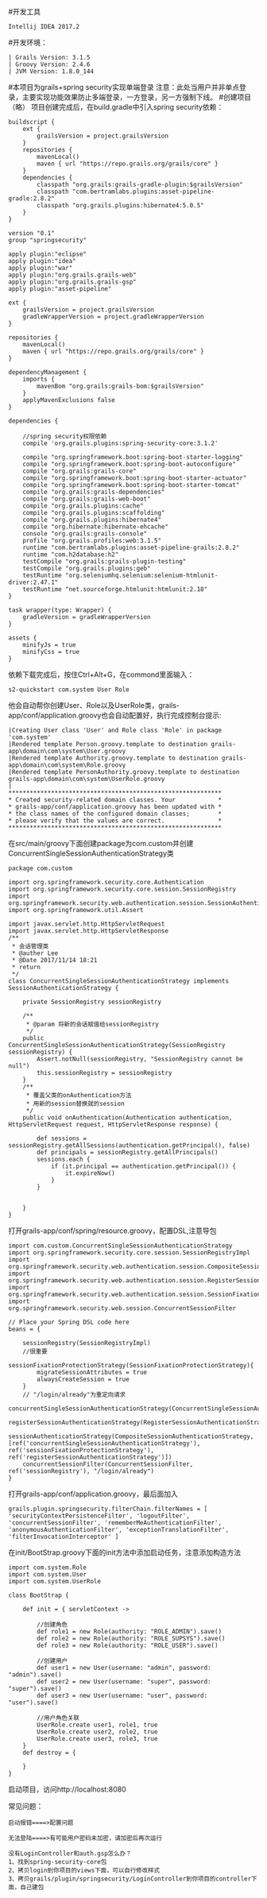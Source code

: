 #开发工具

    Intellij IDEA 2017.2
#开发环境：

    | Grails Version: 3.1.5
    | Groovy Version: 2.4.6
    | JVM Version: 1.8.0_144

#本项目为grails+spring security实现单端登录
    注意：此处当用户并非单点登录，主要实现功能效果防止多端登录，一方登录，另一方强制下线。
#创建项目（略）
项目创建完成后，在build.gradle中引入spring security依赖：
    
    buildscript {
        ext {
            grailsVersion = project.grailsVersion
        }
        repositories {
            mavenLocal()
            maven { url "https://repo.grails.org/grails/core" }
        }
        dependencies {
            classpath "org.grails:grails-gradle-plugin:$grailsVersion"
            classpath "com.bertramlabs.plugins:asset-pipeline-gradle:2.8.2"
            classpath "org.grails.plugins:hibernate4:5.0.5"
        }
    }
    
    version "0.1"
    group "springsecurity"
    
    apply plugin:"eclipse"
    apply plugin:"idea"
    apply plugin:"war"
    apply plugin:"org.grails.grails-web"
    apply plugin:"org.grails.grails-gsp"
    apply plugin:"asset-pipeline"
    
    ext {
        grailsVersion = project.grailsVersion
        gradleWrapperVersion = project.gradleWrapperVersion
    }
    
    repositories {
        mavenLocal()
        maven { url "https://repo.grails.org/grails/core" }
    }
    
    dependencyManagement {
        imports {
            mavenBom "org.grails:grails-bom:$grailsVersion"
        }
        applyMavenExclusions false
    }
    
    dependencies {
    
        //spring security权限依赖
        compile 'org.grails.plugins:spring-security-core:3.1.2'
    
        compile "org.springframework.boot:spring-boot-starter-logging"
        compile "org.springframework.boot:spring-boot-autoconfigure"
        compile "org.grails:grails-core"
        compile "org.springframework.boot:spring-boot-starter-actuator"
        compile "org.springframework.boot:spring-boot-starter-tomcat"
        compile "org.grails:grails-dependencies"
        compile "org.grails:grails-web-boot"
        compile "org.grails.plugins:cache"
        compile "org.grails.plugins:scaffolding"
        compile "org.grails.plugins:hibernate4"
        compile "org.hibernate:hibernate-ehcache"
        console "org.grails:grails-console"
        profile "org.grails.profiles:web:3.1.5"
        runtime "com.bertramlabs.plugins:asset-pipeline-grails:2.8.2"
        runtime "com.h2database:h2"
        testCompile "org.grails:grails-plugin-testing"
        testCompile "org.grails.plugins:geb"
        testRuntime "org.seleniumhq.selenium:selenium-htmlunit-driver:2.47.1"
        testRuntime "net.sourceforge.htmlunit:htmlunit:2.18"
    }
    
    task wrapper(type: Wrapper) {
        gradleVersion = gradleWrapperVersion
    }
    
    assets {
        minifyJs = true
        minifyCss = true
    }

依赖下载完成后，按住Ctrl+Alt+G，在commond里面输入：

    s2-quickstart com.system User Role
    
他会自动帮你创建User、Role以及UserRole类，grails-app/conf/application.groovy也会自动配置好，执行完成控制台提示:

    |Creating User class 'User' and Role class 'Role' in package 'com.system'
    |Rendered template Person.groovy.template to destination grails-app\domain\com\system\User.groovy
    |Rendered template Authority.groovy.template to destination grails-app\domain\com\system\Role.groovy
    |Rendered template PersonAuthority.groovy.template to destination grails-app\domain\com\system\UserRole.groovy
    |
    ************************************************************
    * Created security-related domain classes. Your            *
    * grails-app/conf/application.groovy has been updated with *
    * the class names of the configured domain classes;        *
    * please verify that the values are correct.               *
    ************************************************************

在src/main/groovy下面创建package为com.custom并创建ConcurrentSingleSessionAuthenticationStrategy类

    package com.custom
    
    import org.springframework.security.core.Authentication
    import org.springframework.security.core.session.SessionRegistry
    import org.springframework.security.web.authentication.session.SessionAuthenticationStrategy
    import org.springframework.util.Assert
    
    import javax.servlet.http.HttpServletRequest
    import javax.servlet.http.HttpServletResponse
    /**
     * 会话管理类
     * @auther Lee
     * @Date 2017/11/14 18:21
     * return
     */
    class ConcurrentSingleSessionAuthenticationStrategy implements SessionAuthenticationStrategy {
    
        private SessionRegistry sessionRegistry
    
        /**
         * @param 将新的会话赋值给sessionRegistry
         */
        public ConcurrentSingleSessionAuthenticationStrategy(SessionRegistry sessionRegistry) {
            Assert.notNull(sessionRegistry, "SessionRegistry cannot be null")
            this.sessionRegistry = sessionRegistry
        }
        /**
         * 覆盖父类的onAuthentication方法
         * 用新的session替换就的session
         */
        public void onAuthentication(Authentication authentication, HttpServletRequest request, HttpServletResponse response) {
    
            def sessions = sessionRegistry.getAllSessions(authentication.getPrincipal(), false)
            def principals = sessionRegistry.getAllPrincipals()
            sessions.each {
                if (it.principal == authentication.getPrincipal()) {
                    it.expireNow()
                }
            }
    
    
        }
    }
    
打开grails-app/conf/spring/resource.groovy，配置DSL,注意导包
    
    import com.custom.ConcurrentSingleSessionAuthenticationStrategy
    import org.springframework.security.core.session.SessionRegistryImpl
    import org.springframework.security.web.authentication.session.CompositeSessionAuthenticationStrategy
    import org.springframework.security.web.authentication.session.RegisterSessionAuthenticationStrategy
    import org.springframework.security.web.authentication.session.SessionFixationProtectionStrategy
    import org.springframework.security.web.session.ConcurrentSessionFilter
    
    // Place your Spring DSL code here
    beans = {
    
        sessionRegistry(SessionRegistryImpl)
        //很重要
        sessionFixationProtectionStrategy(SessionFixationProtectionStrategy){
            migrateSessionAttributes = true
            alwaysCreateSession = true
        }
        // "/login/already"为重定向请求
        concurrentSingleSessionAuthenticationStrategy(ConcurrentSingleSessionAuthenticationStrategy,ref('sessionRegistry'))
        registerSessionAuthenticationStrategy(RegisterSessionAuthenticationStrategy,ref('sessionRegistry'))
        sessionAuthenticationStrategy(CompositeSessionAuthenticationStrategy,[ref('concurrentSingleSessionAuthenticationStrategy'), ref('sessionFixationProtectionStrategy'), ref('registerSessionAuthenticationStrategy')])
        concurrentSessionFilter(ConcurrentSessionFilter, ref('sessionRegistry'), "/login/already")
    }
    
打开grails-app/conf/application.groovy，最后面加入

    grails.plugin.springsecurity.filterChain.filterNames = [ 'securityContextPersistenceFilter', 'logoutFilter', 'concurrentSessionFilter', 'rememberMeAuthenticationFilter', 'anonymousAuthenticationFilter', 'exceptionTranslationFilter', 'filterInvocationInterceptor' ]
    
在init/BootStrap.groovy下面的init方法中添加启动任务，注意添加构造方法

    import com.system.Role
    import com.system.User
    import com.system.UserRole
    
    class BootStrap {
    
        def init = { servletContext ->
    
            //创建角色
            def role1 = new Role(authority: "ROLE_ADMIN").save()
            def role2 = new Role(authority: "ROLE_SUPSYS").save()
            def role3 = new Role(authority: "ROLE_USER").save()
    
            //创建用户
            def user1 = new User(username: "admin", password: "admin").save()
            def user2 = new User(username: "super", password: "super").save()
            def user3 = new User(username: "user", password: "user").save()
    
            //用户角色关联
            UserRole.create user1, role1, true
            UserRole.create user2, role2, true
            UserRole.create user3, role3, true
        }
        def destroy = {
    
        }
    }
    
启动项目，访问http://localhost:8080

常见问题：

    启动报错====>配置问题
    
    无法登陆====>有可能用户密码未加密，请加密后再次运行
    
    没有LoginController和auth.gsp怎么办？
    1、找到spring-security-core包
    2、拷贝login到你项目的views下面，可以自行修改样式
    3、拷贝grails/plugin/springsecurity/LoginController到你项目的controller下面，自己建包
    